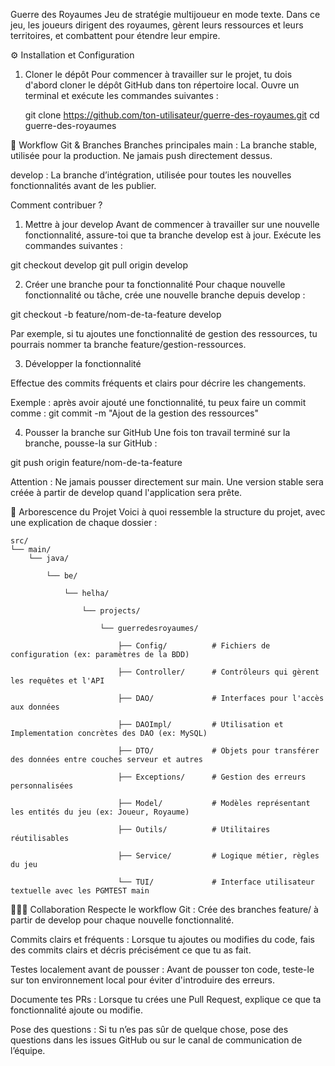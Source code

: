 Guerre des Royaumes
Jeu de stratégie multijoueur en mode texte.
Dans ce jeu, les joueurs dirigent des royaumes, gèrent leurs ressources et leurs territoires, et combattent pour étendre leur empire.

⚙️ Installation et Configuration

1. Cloner le dépôt
Pour commencer à travailler sur le projet, tu dois d'abord cloner le dépôt GitHub dans ton répertoire local. Ouvre un terminal et exécute les commandes suivantes :

    git clone https://github.com/ton-utilisateur/guerre-des-royaumes.git
    cd guerre-des-royaumes

🌿 Workflow Git & Branches
Branches principales
main : La branche stable, utilisée pour la production. Ne jamais push directement dessus.

develop : La branche d’intégration, utilisée pour toutes les nouvelles fonctionnalités avant de les publier.

Comment contribuer ?
1. Mettre à jour develop Avant de commencer à travailler sur une nouvelle fonctionnalité, assure-toi que ta branche develop est à jour. Exécute les commandes suivantes :

  git checkout develop
  git pull origin develop

2. Créer une branche pour ta fonctionnalité Pour chaque nouvelle fonctionnalité ou tâche, crée une nouvelle branche depuis develop :

  git checkout -b feature/nom-de-ta-feature develop

Par exemple, si tu ajoutes une fonctionnalité de gestion des ressources, tu pourrais nommer ta branche feature/gestion-ressources.

3. Développer la fonctionnalité

Effectue des commits fréquents et clairs pour décrire les changements.

  Exemple : après avoir ajouté une fonctionnalité, tu peux faire un commit comme :
  git commit -m "Ajout de la gestion des ressources"

4. Pousser la branche sur GitHub Une fois ton travail terminé sur la branche, pousse-la sur GitHub :

  git push origin feature/nom-de-ta-feature


Attention : 
Ne jamais pousser directement sur main. Une version stable sera créée à partir de develop quand l'application sera prête.

📂 Arborescence du Projet
Voici à quoi ressemble la structure du projet, avec une explication de chaque dossier :

	src/
	└── main/
	    └── java/
		
	        └── be/
			
	            └── helha/
				
	                └── projects/
					
	                    └── guerredesroyaumes/
						
	                        ├── Config/          # Fichiers de configuration (ex: paramètres de la BDD)
							
	                        ├── Controller/      # Contrôleurs qui gèrent les requêtes et l'API
	
	                        ├── DAO/             # Interfaces pour l'accès aux données
							
	                        ├── DAOImpl/         # Utilisation et Implementation concrètes des DAO (ex: MySQL)
							
	                        ├── DTO/             # Objets pour transférer des données entre couches serveur et autres
							
	                        ├── Exceptions/      # Gestion des erreurs personnalisées
							
	                        ├── Model/           # Modèles représentant les entités du jeu (ex: Joueur, Royaume)
							
	                        ├── Outils/          # Utilitaires réutilisables
							
	                        ├── Service/         # Logique métier, règles du jeu
							
	                        └── TUI/             # Interface utilisateur textuelle avec les PGMTEST main
						

🧑‍🤝‍🧑 Collaboration
Respecte le workflow Git : Crée des branches feature/ à partir de develop pour chaque nouvelle fonctionnalité.

Commits clairs et fréquents : Lorsque tu ajoutes ou modifies du code, fais des commits clairs et décris précisément ce que tu as fait.

Testes localement avant de pousser : Avant de pousser ton code, teste-le sur ton environnement local pour éviter d'introduire des erreurs.

Documente tes PRs : Lorsque tu crées une Pull Request, explique ce que ta fonctionnalité ajoute ou modifie.

Pose des questions : Si tu n’es pas sûr de quelque chose, pose des questions dans les issues GitHub ou sur le canal de communication de l’équipe.


